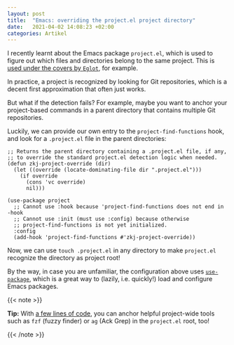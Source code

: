 ```yaml
---
layout: post
title:  "Emacs: overriding the project.el project directory"
date:   2021-04-02 14:08:23 +02:00
categories: Artikel
---
```


I recently learnt about the Emacs package `project.el`, which is used to figure
out which files and directories belong to the same project. This is [used under
the covers by
`Eglot`](https://github.com/joaotavora/eglot/blob/2fbcab293e11e1502a0128ca5f59de0ea7888a75/eglot.el#L738),
for example.

In practice, a project is recognized by looking for Git repositories, which is a
decent first approximation that often just works.

But what if the detection fails? For example, maybe you want to anchor your
project-based commands in a parent directory that contains multiple Git
repositories.

Luckily, we can provide our own entry to the `project-find-functions` hook, and
look for a `.project.el` file in the parent directories:

```elisp
;; Returns the parent directory containing a .project.el file, if any,
;; to override the standard project.el detection logic when needed.
(defun zkj-project-override (dir)
  (let ((override (locate-dominating-file dir ".project.el")))
    (if override
      (cons 'vc override)
      nil)))

(use-package project
  ;; Cannot use :hook because 'project-find-functions does not end in -hook
  ;; Cannot use :init (must use :config) because otherwise
  ;; project-find-functions is not yet initialized.
  :config
  (add-hook 'project-find-functions #'zkj-project-override))
```

Now, we can use `touch .project.el` in any directory to make `project.el`
recognize the directory as project root!

By the way, in case you are unfamiliar, the configuration above uses
[`use-package`](https://github.com/jwiegley/use-package), which is a great way
to (lazily, i.e. quickly!) load and configure Emacs packages.

{{< note >}}

**Tip:** With [a few lines of
code](https://www.reddit.com/r/emacs/comments/jt8csn/fzf_from_project_root/),
you can anchor helpful project-wide tools such as `fzf` (fuzzy finder) or `ag`
(Ack Grep) in the `project.el` root, too!

{{< /note >}}
